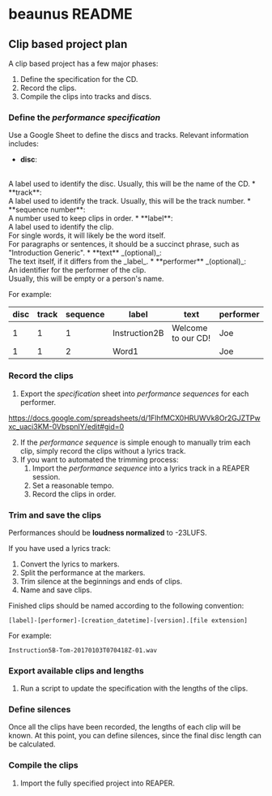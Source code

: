 # beaunus README

## Clip based project plan

A clip based project has a few major phases:

1. Define the specification for the CD.
2. Record the clips.
3. Compile the clips into tracks and discs.

### Define the _performance specification_

Use a Google Sheet to define the discs and tracks.
Relevant information includes:
  * **disc**:
  <br />
  A label used to identify the disc.  Usually, this will be the name of the CD.
  * **track**:
  <br />
  A label used to identify the track.  Usually, this will be the track number.
  * **sequence number**:
  <br />
  A number used to keep clips in order.
  * **label**:
  <br />
  A label used to identify the clip.
  <br />
  For single words, it will likely be the word itself.
  <br />
  For paragraphs or sentences, it should be a succinct phrase, such as
  "Introduction Generic".
  * **text** _(optional)_:
  <br />
  The text itself, if it differs from the _label_.
  * **performer** _(optional)_:
  <br />
  An identifier for the performer of the clip.
  <br />Usually, this will be empty or a person's name.

For example:

| disc | track  | sequence | label         | text               | performer |
| ---- | ------ | -------- | ------------- | ------------------ | --------- |
| 1    | 1      | 1        | Instruction2B | Welcome to our CD! | Joe       |
| 1    | 1      | 2        | Word1         |                    | Joe       |

### Record the clips

1. Export the _specification_ sheet into _performance sequences_ for each
performer.

https://docs.google.com/spreadsheets/d/1FlhfMCX0HRUWVk8Or2GJZTPwxc_uaci3KM-0VbspnIY/edit#gid=0

2. If the _performance sequence_ is simple enough to manually trim each clip,
simply record the clips without a lyrics track.
3. If you want to automated the trimming process:
    1. Import the _performance sequence_ into a lyrics track in a REAPER
    session.
    2. Set a reasonable tempo.
    3. Record the clips in order.

### Trim and save the clips

Performances should be __loudness normalized__ to -23LUFS.

If you have used a lyrics track:

1. Convert the lyrics to markers.
2. Split the performance at the markers.
3. Trim silence at the beginnings and ends of clips.
4. Name and save clips.

Finished clips should be named according to the following convention:

`[label]-[performer]-[creation_datetime]-[version].[file extension]`

For example:

`Instruction5B-Tom-20170103T070418Z-01.wav`

### Export available clips and lengths

1. Run a script to update the specification with the lengths of the clips.

### Define silences

Once all the clips have been recorded, the lengths of each clip will be known.
At this point, you can define silences, since the final disc length can be
calculated.

### Compile the clips

1. Import the fully specified project into REAPER.
